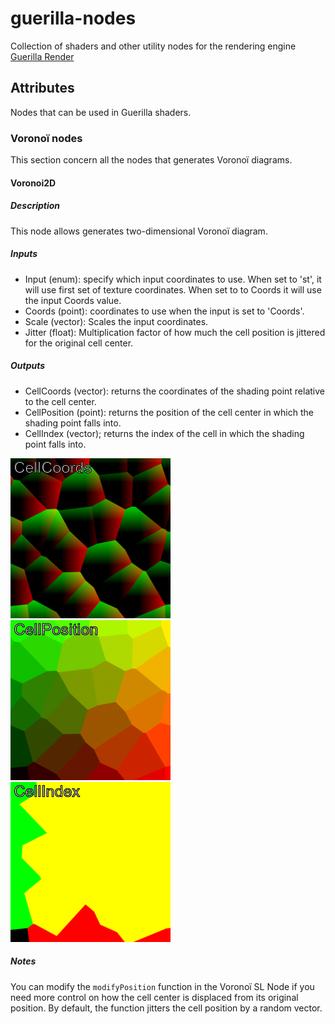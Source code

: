 # guerilla-nodes
Collection of shaders and other utility nodes for the rendering engine [Guerilla Render](http://guerillarender.com/)


## Attributes
Nodes that can be used in Guerilla shaders.

### Voronoï nodes

This section concern all the nodes that generates Voronoï diagrams.

#### Voronoi2D
##### Description
This node allows generates two-dimensional Voronoï diagram.

##### Inputs

- Input (enum): specify which input coordinates to use.
When set to 'st', it will use first set of texture coordinates.
When set to to Coords it will use the input Coords value.
- Coords (point): coordinates to use when the input is set to 'Coords'.
- Scale (vector): Scales the input coordinates. 
- Jitter (float): Multiplication factor of how much the cell position is
jittered for the original cell center.

##### Outputs

- CellCoords (vector): returns the coordinates of the shading point relative to the cell center.
- CellPosition (point): returns the position of the cell center in which the shading point falls into.
- CellIndex (vector); returns the index of the cell in which the shading point falls into.

![Voronoi2D-CellCoords](images/voronoi2D-CellCoords.png)
![Voronoi2D-CellCoords](images/voronoi2D-CellPosition.png)
![Voronoi2D-CellCoords](images/voronoi2D-CellIndex.png)

##### Notes

You can modify the `modifyPosition` function in the Voronoï SL Node if you need
more control on how the cell center is displaced from its original position.
By default, the function jitters the cell position by a random vector.


